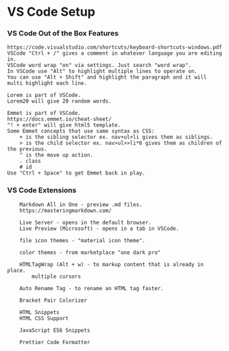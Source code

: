 # VS Code Setup

### VS Code Out of the Box Features

    https://code.visualstudio.com/shortcuts/keyboard-shortcuts-windows.pdf
    VSCode "Ctrl + /" gives a comment in whatever language you are editing in.
    VSCode word wrap "on" via settings. Just search "word wrap".
    In VSCode use "Alt" to highlight multiple lines to operate on.
    You can use "Alt + Shift" and highlight the paragraph and it will multi highlight each line.

    Lorem is part of VSCode.
    Lorem20 will give 20 random words.

    Emmet is part of VSCode.
    https://docs.emmet.io/cheat-sheet/
    "! + enter" will give html5 template.
    Some Emmet concepts that use same syntax as CSS:
        + is the sibling selector ex. nav+ul+li gives them as siblings.
        > is the child selector ex. nav>ul>>li*6 gives them as children of the previous.
        ^ is the move up action.
        . class
        # id
    Use "Ctrl + Space" to get Emmet back in play.

### VS Code Extensions

        Markdown All in One - preview .md files.
        https://masteringmarkdown.com/

        Live Server - opens in the default browser.
        Live Preview (Microsoft) - opens in a tab in VSCode.

        file icon themes - "material icon theme".

        color themes - from marketplace "one dark pro" 

        HTMLTagWrap (Alt + w) - to markup content that is already in place.
            multiple cursors

        Auto Rename Tag - to rename an HTML tag faster.

        Bracket Pair Colorizer

        HTML Snippets
        HTML CSS Support

        JavaScript ES6 Snippets

        Prettier Code Formatter